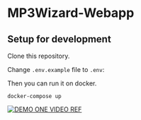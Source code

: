 # MP3Wizard-Webapp

## Setup for development

Clone this repository.


Change `.env.example` file to `.env`:


Then you can run it on docker.

```
docker-compose up
```
[![DEMO ONE VIDEO REF](https://img.youtube.com/vi/-On40ymHM0A/0.jpg)](https://www.youtube.com/watch?v=-On40ymHM0A)
